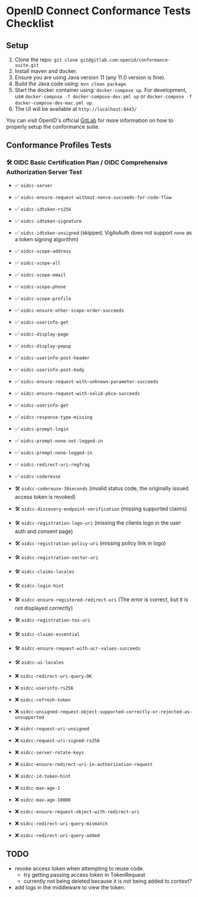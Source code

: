 # OpenID Connect Conformance Tests Checklist

## Setup
1. Clone the repo: `git clone git@gitlab.com:openid/conformance-suite.git`
2. Install maven and docker.
3. Ensure you are using Java version 11 (any 11.0 version is fine).
4. Build the Java code using: `mvn clean package`.
5. Start the docker container using: `docker-compose up`. For development, use `docker-compose -f docker-compose-dev.yml up` or `docker-compose -f docker-compose-dev-mac.yml up`.
6. The UI will be available at `http://localhost:8443/`

You can visit OpenID's official [GitLab](https://gitlab.com/openid/conformance-suite/-/wikis/Developers/Build-&-Run) for more information on how to properly setup the conformance suite.

## Conformance Profiles Tests
### 🛠️ OIDC Basic Certification Plan / OIDC Comprehensive Authorization Server Test
- ✅ `oidcc-server`
- ✅ `oidcc-ensure-request-without-nonce-succeeds-for-code-flow`
- ✅ `oidcc-idtoken-rs256`
- ✅ `oidcc-idtoken-signature`
- ✅ `oidcc-idtoken-unsigned` (skipped, VigiloAuth does not support `none` as a token signing algorithm)
- ✅ `oidcc-scope-address`
- ✅ `oidcc-scope-all`
- ✅ `oidcc-scope-email`
- ✅ `oidcc-scope-phone`
- ✅ `oidcc-scope-profile`
- ✅ `oidcc-ensure-other-scope-order-succeeds`
- ✅ `oidcc-userinfo-get`
- ✅ `oidcc-display-page`
- ✅ `oidcc-display-popup`
- ✅ `oidcc-userinfo-post-header`
- ✅ `oidcc-userinfo-post-body`
- ✅ `oidcc-ensure-request-with-unknown-parameter-succeeds`
- ✅ `oidcc-ensure-request-with-valid-pkce-succeeds`
- ✅ `oidcc-userinfo-get`
- ✅ `oidcc-response-type-missing`
- ✅ `oidcc-prompt-login`
- ✅ `oidcc-prompt-none-not-logged-in`
- ✅ `oidcc-prompt-none-logged-in`
- ✅ `oidcc-redirect-uri-regfrag`
- ✅ `oidcc-codereuse`

- 🛠️ `oidcc-codereuse-30seconds` (invalid status code, the originally issued access token is revoked)

- 🛠️ `oidcc-discovery-endpoint-verification` (missing supported claims)
- 🛠️ `oidcc-registration-logo-uri` (missing the clients logo in the user auth and consent page)
- 🛠️ `oidcc-registration-policy-uri` (missing policy link in logo)
- 🛠️ `oidcc-registration-sector-uri` 
- 🛠️ `oidcc-claims-locales`
- 🛠️ `oidcc-login-hint`
- 🛠️ `oidcc-ensure-registered-redirect-uri` (The error is correct, but it is not displayed correctly)
- 🛠️ `oidcc-registration-tos-uri`
- 🛠️ `oidcc-claims-essential`
- 🛠️ `oidcc-ensure-request-with-acr-values-succeeds`
- 🛠️ `oidcc-ui-locales`
- ❌ `oidcc-redirect-uri-query-OK`
- ❌ `oidcc-userinfo-rs256`
- ❌ `oidcc-refresh-token`
- ❌ `oidcc-unsigned-request-object-supported-correctly-or-rejected-as-unsupported`
- ❌ `oidcc-request-uri-unsigned`
- ❌ `oidcc-request-uri-signed-rs256`
- ❌ `oidcc-server-rotate-keys`
- ❌ `oidcc-ensure-redirect-uri-in-authorization-request`
- ❌ `oidcc-id-token-hint`
- ❌ `oidcc-max-age-1`
- ❌ `oidcc-max-age-10000`
- ❌ `oidcc-ensure-request-object-with-redirect-uri`
- ❌ `oidcc-redirect-uri-query-mismatch`
- ❌ `oidcc-redirect-uri-query-added`

## TODO
- revoke access token when attempting to reuse code.
    - try getting passing access token in TokenRequest
    - currently not being deleted because it is not being added to context?
- add logs in the middleware to view the token.